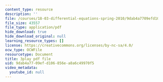 ```yaml
---
content_type: resource
description: ''
file: /courses/18-03-differential-equations-spring-2010/9dab4a7709efd106856ea8a6c49970f5_kRR9EVzr4lc.pdf
file_size: 43557
file_type: application/pdf
hide_download: true
hide_download_original: null
learning_resource_types: []
license: https://creativecommons.org/licenses/by-nc-sa/4.0/
ocw_type: OCWFile
resourcetype: Document
title: 3play pdf file
uid: 9dab4a77-09ef-d106-856e-a8a6c49970f5
video_metadata:
  youtube_id: null
---
```


